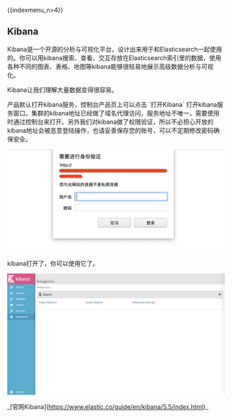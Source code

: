 {{indexmenu_n>4}}

## Kibana

Kibana是一个开源的分析与可视化平台，设计出来用于和Elasticsearch一起使用的。你可以用kibana搜索、查看、交互存放在Elasticsearch索引里的数据，使用各种不同的图表、表格、地图等kibana能够很轻易地展示高级数据分析与可视化。

Kibana让我们理解大量数据变得很容易。

产品默认打开kibana服务，控制台产品页上可以点击 \`打开Kibana\`
打开kibana服务窗口。集群的kibana地址已经做了域名代理访问，服务地址不唯一，需要使用时通过控制台来打开。另外我们对kibana做了权限验证，所以不必担心开放的kibana地址会被恶意登陆操作，也请妥善保存您的账号，可以不定期修改密码确保安全。

![image](/images/operate/detail_kibana_1.jpg)

kibana打开了，你可以使用它了。

![image](/images/operate/detail_kibana_2.jpg)

\_\[官网Kibana\](https://www.elastic.co/guide/en/kibana/5.5/index.html)\_
